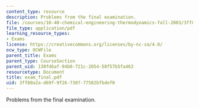 ```yaml
---
content_type: resource
description: Problems from the final examination.
file: /courses/10-40-chemical-engineering-thermodynamics-fall-2003/3ff80a2ad69f9f26730777582bfbdef0_exam_final.pdf
file_type: application/pdf
learning_resource_types:
- Exams
license: https://creativecommons.org/licenses/by-nc-sa/4.0/
ocw_type: OCWFile
parent_title: Exams
parent_type: CourseSection
parent_uid: 130fd6af-94b0-721c-2054-58f57b5fa463
resourcetype: Document
title: exam_final.pdf
uid: 3ff80a2a-d69f-9f26-7307-77582bfbdef0
---
```

Problems from the final examination.